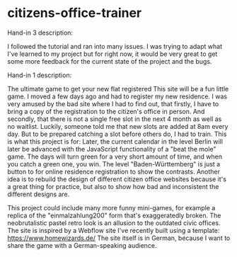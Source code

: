 # citizens-office-trainer


Hand-in 3 description:

I followed the tutorial and ran into many issues. I was trying to adapt what I've learned to my project but for right now, it would be very great to get some more feedback for the current state of the project and the bugs.








Hand-in 1 description:

The ultimate game to get your new flat registered
This site will be a fun little game. I moved a few days ago and had to register my new residence. I was very amused by the bad site where I had to find out, that firstly, I have to bring a copy of the registration to the citizen's office in person. And secondly, that there is not a single free slot in the next 4 month as well as no waitlist.
Luckily, someone told me that new slots are added at 8am every day. But to be prepared catching a slot before others do, I had to train. This is what this project is for:
Later, the current calendar in the level Berlin will later be advanced with the JavaScript functionality of a "beat the mole" game. The days will turn green for a very short amount of time, and when you catch a green one, you win.
The level "Baden-Württemberg" is just a button to for online residence registration to show the contrasts. Another idea is to rebuild the design of different citizen office websites because it's a great thing for practice, but also to show how bad and inconsistent the different designs are.

This project could include many more funny mini-games, for example a replica of the "einmalzahlung200" form that's exaggeratedly broken.
The neobrutalistic pastel retro look is an allusion to the outdated civic offices. The site is inspired by a Webflow site I've recently built using a template: https://www.homewizards.de/
The site itself is in German, because I want to share the game with a German-speaking audience.
